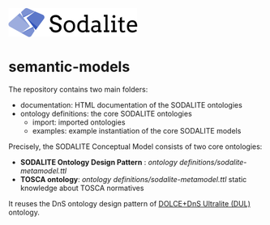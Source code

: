 [![SODALITE](images/sodalite-logo.png)](https://www.sodalite.eu/)
# semantic-models

The repository contains two main folders:
- documentation: HTML documentation of the SODALITE ontologies
- ontology definitions: the core SODALITE ontologies
    - import: imported ontologies
    - examples: example instantiation of the core SODALITE models
 
Precisely, the SODALITE Conceptual Model consists of two core ontologies:
* **SODALITE Ontology Design Pattern** : *ontology definitions/sodalite-metamodel.ttl*
* **TOSCA ontology**: *ontology definitions/sodalite-metamodel.ttl*
 static knowledge about TOSCA normatives

It reuses the DnS ontology design pattern of [DOLCE+DnS Ultralite (DUL)](http://ontologydesignpatterns.org/wiki/Ontology:DOLCE+DnS_Ultralite) ontology.
